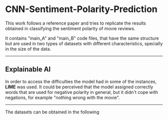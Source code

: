 # CNN-Sentiment-Polarity-Prediction

This work follows a reference paper and tries to replicate the results obtained in classifying the sentiment polarity of movie reviews.

It contains "main_A" and "main_B" code files, that have the same structure but are used in two types of datasets with different characteristics, specially in the size of the data.

---

## Explainable AI 

In order to access the difficulties the model had in some of the instances, **LIME** was used. It could be perceived that the model assigned correctly words that are used for negative polarity in general, but it didn't cope with negations, for example "nothing wrong with the movie".

---

The datasets can be obtained in the following 

